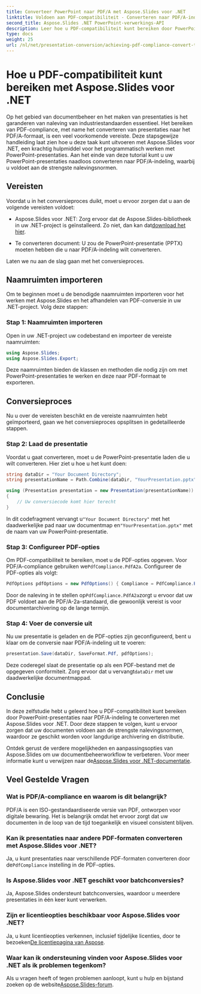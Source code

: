 ```yaml
---
title: Converteer PowerPoint naar PDF/A met Aspose.Slides voor .NET
linktitle: Voldoen aan PDF-compatibiliteit - Converteren naar PDF/A-indeling
second_title: Aspose.Slides .NET PowerPoint-verwerkings-API
description: Leer hoe u PDF-compatibiliteit kunt bereiken door PowerPoint-presentaties naar PDF/A-indeling te converteren met Aspose.Slides voor .NET. Zorg voor een lange levensduur en toegankelijkheid van documenten.
type: docs
weight: 25
url: /nl/net/presentation-conversion/achieving-pdf-compliance-convert-to-pdf-a-format/
---
```


# Hoe u PDF-compatibiliteit kunt bereiken met Aspose.Slides voor .NET

Op het gebied van documentbeheer en het maken van presentaties is het garanderen van naleving van industriestandaarden essentieel. Het bereiken van PDF-compliance, met name het converteren van presentaties naar het PDF/A-formaat, is een veel voorkomende vereiste. Deze stapsgewijze handleiding laat zien hoe u deze taak kunt uitvoeren met Aspose.Slides voor .NET, een krachtig hulpmiddel voor het programmatisch werken met PowerPoint-presentaties. Aan het einde van deze tutorial kunt u uw PowerPoint-presentaties naadloos converteren naar PDF/A-indeling, waarbij u voldoet aan de strengste nalevingsnormen.

## Vereisten

Voordat u in het conversieproces duikt, moet u ervoor zorgen dat u aan de volgende vereisten voldoet:

-  Aspose.Slides voor .NET: Zorg ervoor dat de Aspose.Slides-bibliotheek in uw .NET-project is geïnstalleerd. Zo niet, dan kan dat[download het hier](https://releases.aspose.com/slides/net/).

- Te converteren document: U zou de PowerPoint-presentatie (PPTX) moeten hebben die u naar PDF/A-indeling wilt converteren.

Laten we nu aan de slag gaan met het conversieproces.

## Naamruimten importeren

Om te beginnen moet u de benodigde naamruimten importeren voor het werken met Aspose.Slides en het afhandelen van PDF-conversie in uw .NET-project. Volg deze stappen:

### Stap 1: Naamruimten importeren

Open in uw .NET-project uw codebestand en importeer de vereiste naamruimten:

```csharp
using Aspose.Slides;
using Aspose.Slides.Export;
```

Deze naamruimten bieden de klassen en methoden die nodig zijn om met PowerPoint-presentaties te werken en deze naar PDF-formaat te exporteren.

## Conversieproces

Nu u over de vereisten beschikt en de vereiste naamruimten hebt geïmporteerd, gaan we het conversieproces opsplitsen in gedetailleerde stappen.

### Stap 2: Laad de presentatie

Voordat u gaat converteren, moet u de PowerPoint-presentatie laden die u wilt converteren. Hier ziet u hoe u het kunt doen:

```csharp
string dataDir = "Your Document Directory";
string presentationName = Path.Combine(dataDir, "YourPresentation.pptx");

using (Presentation presentation = new Presentation(presentationName))
{
    // Uw conversiecode komt hier terecht
}
```

 In dit codefragment vervangt u`"Your Document Directory"` met het daadwerkelijke pad naar uw documentmap en`"YourPresentation.pptx"` met de naam van uw PowerPoint-presentatie.

### Stap 3: Configureer PDF-opties

 Om PDF-compatibiliteit te bereiken, moet u de PDF-opties opgeven. Voor PDF/A-compliance gebruiken we`PdfCompliance.PdfA2a`. Configureer de PDF-opties als volgt:

```csharp
PdfOptions pdfOptions = new PdfOptions() { Compliance = PdfCompliance.PdfA2a };
```

 Door de naleving in te stellen op`PdfCompliance.PdfA2a`zorgt u ervoor dat uw PDF voldoet aan de PDF/A-2a-standaard, die gewoonlijk vereist is voor documentarchivering op de lange termijn.

### Stap 4: Voer de conversie uit

Nu uw presentatie is geladen en de PDF-opties zijn geconfigureerd, bent u klaar om de conversie naar PDF/A-indeling uit te voeren:

```csharp
presentation.Save(dataDir, SaveFormat.Pdf, pdfOptions);
```

 Deze coderegel slaat de presentatie op als een PDF-bestand met de opgegeven conformiteit. Zorg ervoor dat u vervangt`dataDir` met uw daadwerkelijke documentmappad.

## Conclusie

In deze zelfstudie hebt u geleerd hoe u PDF-compatibiliteit kunt bereiken door PowerPoint-presentaties naar PDF/A-indeling te converteren met Aspose.Slides voor .NET. Door deze stappen te volgen, kunt u ervoor zorgen dat uw documenten voldoen aan de strengste nalevingsnormen, waardoor ze geschikt worden voor langdurige archivering en distributie.

 Ontdek gerust de verdere mogelijkheden en aanpassingsopties van Aspose.Slides om uw documentbeheerworkflow te verbeteren. Voor meer informatie kunt u verwijzen naar de[Aspose.Slides voor .NET-documentatie](https://reference.aspose.com/slides/net/).

## Veel Gestelde Vragen

### Wat is PDF/A-compliance en waarom is dit belangrijk?
PDF/A is een ISO-gestandaardiseerde versie van PDF, ontworpen voor digitale bewaring. Het is belangrijk omdat het ervoor zorgt dat uw documenten in de loop van de tijd toegankelijk en visueel consistent blijven.

### Kan ik presentaties naar andere PDF-formaten converteren met Aspose.Slides voor .NET?
 Ja, u kunt presentaties naar verschillende PDF-formaten converteren door de`PdfCompliance` instelling in de PDF-opties.

### Is Aspose.Slides voor .NET geschikt voor batchconversies?
Ja, Aspose.Slides ondersteunt batchconversies, waardoor u meerdere presentaties in één keer kunt verwerken.

### Zijn er licentieopties beschikbaar voor Aspose.Slides voor .NET?
 Ja, u kunt licentieopties verkennen, inclusief tijdelijke licenties, door te bezoeken[De licentiepagina van Aspose](https://purchase.aspose.com/buy).

### Waar kan ik ondersteuning vinden voor Aspose.Slides voor .NET als ik problemen tegenkom?
 Als u vragen heeft of tegen problemen aanloopt, kunt u hulp en bijstand zoeken op de website[Aspose.Slides-forum](https://forum.aspose.com/).
